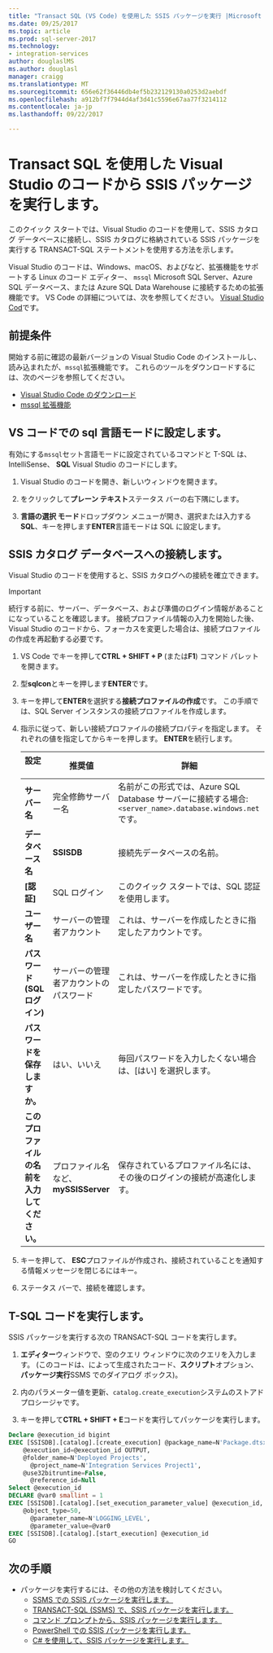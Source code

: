 ```yaml
---
title: "Transact SQL (VS Code) を使用した SSIS パッケージを実行 |Microsoft ドキュメント"
ms.date: 09/25/2017
ms.topic: article
ms.prod: sql-server-2017
ms.technology:
- integration-services
author: douglaslMS
ms.author: douglasl
manager: craigg
ms.translationtype: MT
ms.sourcegitcommit: 656e62f36446db4ef5b232129130a0253d2aebdf
ms.openlocfilehash: a912bf7f7944d4af3d41c5596e67aa77f3214112
ms.contentlocale: ja-jp
ms.lasthandoff: 09/22/2017

---
```

# <a name="run-an-ssis-package-from-visual-studio-code-with-transact-sql"></a>Transact SQL を使用した Visual Studio のコードから SSIS パッケージを実行します。
このクイック スタートでは、Visual Studio のコードを使用して、SSIS カタログ データベースに接続し、SSIS カタログに格納されている SSIS パッケージを実行する TRANSACT-SQL ステートメントを使用する方法を示します。

Visual Studio のコードは、Windows、macOS、およびなど、拡張機能をサポートする Linux のコード エディター、 `mssql` Microsoft SQL Server、Azure SQL データベース、または Azure SQL Data Warehouse に接続するための拡張機能です。 VS Code の詳細については、次を参照してください。 [Visual Studio Cod](https://code.visualstudio.com/)です。

## <a name="prerequisites"></a>前提条件

開始する前に確認の最新バージョンの Visual Studio Code のインストールし、読み込まれたが、`mssql`拡張機能です。 これらのツールをダウンロードするには、次のページを参照してください。
-   [Visual Studio Code のダウンロード](https://code.visualstudio.com/Download)
-   [mssql 拡張機能](https://marketplace.visualstudio.com/items?itemName=ms-mssql.mssql)

## <a name="set-language-mode-to-sql-in-vs-code"></a>VS コードでの sql 言語モードに設定します。

有効にする`mssql`セット言語モードに設定されているコマンドと T-SQL は、IntelliSense、 **SQL** Visual Studio のコードにします。

1. Visual Studio のコードを開き、新しいウィンドウを開きます。 

2. をクリックして**プレーン テキスト**ステータス バーの右下隅にします。

3. **言語の選択 モード**ドロップダウン メニューが開き、選択または入力する**SQL**、キーを押します**ENTER**言語モードは SQL に設定します。 

## <a name="connect-to-the-ssis-catalog-database"></a>SSIS カタログ データベースへの接続します。

Visual Studio のコードを使用すると、SSIS カタログへの接続を確立できます。

> [!IMPORTANT]
> 続行する前に、サーバー、データベース、および準備のログイン情報があることになっていることを確認します。 接続プロファイル情報の入力を開始した後、Visual Studio のコードから、フォーカスを変更した場合は、接続プロファイルの作成を再起動する必要です。

1. VS Code でキーを押して**CTRL + SHIFT + P** (または**F1**) コマンド パレットを開きます。

2. 型**sqlcon**とキーを押します**ENTER**です。

3. キーを押して**ENTER**を選択する**接続プロファイルの作成**です。 この手順では、SQL Server インスタンスの接続プロファイルを作成します。

4. 指示に従って、新しい接続プロファイルの接続プロパティを指定します。 それぞれの値を指定してからキーを押します。 **ENTER**を続行します。 

   | 設定       | 推奨値 | 詳細 |
   | ------------ | ------------------ | ------------------------------------------------- | 
   | **サーバー名** | 完全修飾サーバー名 | 名前がこの形式では、Azure SQL Database サーバーに接続する場合:`<server_name>.database.windows.net`です。 |
   | **データベース名** | **SSISDB** | 接続先データベースの名前。 |
   | **[認証]** | SQL ログイン| このクイック スタートでは、SQL 認証を使用します。 |
   | **ユーザー名** | サーバーの管理者アカウント | これは、サーバーを作成したときに指定したアカウントです。 |
   | **パスワード (SQL ログイン)** | サーバーの管理者アカウントのパスワード | これは、サーバーを作成したときに指定したパスワードです。 |
   | **パスワードを保存しますか。** | はい、いいえ | 毎回パスワードを入力したくない場合は、[はい] を選択します。 |
   | **このプロファイルの名前を入力してください。** | プロファイル名など、 **mySSISServer** | 保存されているプロファイル名には、その後のログインの接続が高速化します。 | 

5. キーを押して、 **ESC**プロファイルが作成され、接続されていることを通知する情報メッセージを閉じるにはキー。

6. ステータス バーで、接続を確認します。

## <a name="run-the-t-sql-code"></a>T-SQL コードを実行します。
SSIS パッケージを実行する次の TRANSACT-SQL コードを実行します。

1. **エディター**ウィンドウで、空のクエリ ウィンドウに次のクエリを入力します。 (このコードは、によって生成されたコード、**スクリプト**オプション、**パッケージ実行**SSMS でのダイアログ ボックス)。

2. 内のパラメーター値を更新、`catalog.create_execution`システムのストアド プロシージャです。

3. キーを押して**CTRL + SHIFT + E**コードを実行してパッケージを実行します。

```sql
Declare @execution_id bigint
EXEC [SSISDB].[catalog].[create_execution] @package_name=N'Package.dtsx',
    @execution_id=@execution_id OUTPUT,
    @folder_name=N'Deployed Projects',
      @project_name=N'Integration Services Project1',
    @use32bitruntime=False,
      @reference_id=Null
Select @execution_id
DECLARE @var0 smallint = 1
EXEC [SSISDB].[catalog].[set_execution_parameter_value] @execution_id,
    @object_type=50,
      @parameter_name=N'LOGGING_LEVEL',
      @parameter_value=@var0
EXEC [SSISDB].[catalog].[start_execution] @execution_id
GO
```

## <a name="next-steps"></a>次の手順
- パッケージを実行するには、その他の方法を検討してください。
    - [SSMS での SSIS パッケージを実行します。](./ssis-quickstart-run-ssms.md)
    - [TRANSACT-SQL (SSMS) で、SSIS パッケージを実行します。](./ssis-quickstart-run-tsql-ssms.md)
    - [コマンド プロンプトから、SSIS パッケージを実行します。](./ssis-quickstart-run-cmdline.md)
    - [PowerShell での SSIS パッケージを実行します。](ssis-quickstart-run-powershell.md)
    - [C# を使用して、SSIS パッケージを実行します。](./ssis-quickstart-run-dotnet.md) 

